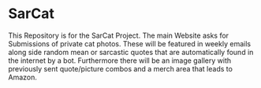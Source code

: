 # SarCat
This Repository is for the SarCat Project. The main Website asks for Submissions of private cat photos. These will be featured in weekly emails along side random mean or sarcastic quotes that are automatically found in the internet by a bot. Furthermore there will be an image gallery with previously sent quote/picture combos and a merch area that leads to Amazon. 

